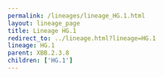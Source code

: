 ```yaml
---
permalink: /lineages/lineage_HG.1.html
layout: lineage_page
title: Lineage HG.1
redirect_to: ../lineage.html?lineage=HG.1
lineage: HG.1
parent: XBB.2.3.8
children: ['HG.1']
---
```

